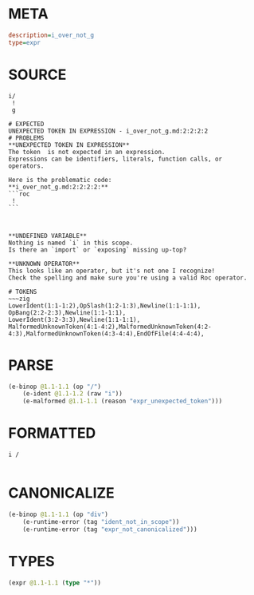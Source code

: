 # META
~~~ini
description=i_over_not_g
type=expr
~~~
# SOURCE
~~~roc
i/
 !
 g
~~~
~~~
# EXPECTED
UNEXPECTED TOKEN IN EXPRESSION - i_over_not_g.md:2:2:2:2
# PROBLEMS
**UNEXPECTED TOKEN IN EXPRESSION**
The token  is not expected in an expression.
Expressions can be identifiers, literals, function calls, or operators.

Here is the problematic code:
**i_over_not_g.md:2:2:2:2:**
```roc
 !
```
 


**UNDEFINED VARIABLE**
Nothing is named `i` in this scope.
Is there an `import` or `exposing` missing up-top?

**UNKNOWN OPERATOR**
This looks like an operator, but it's not one I recognize!
Check the spelling and make sure you're using a valid Roc operator.

# TOKENS
~~~zig
LowerIdent(1:1-1:2),OpSlash(1:2-1:3),Newline(1:1-1:1),
OpBang(2:2-2:3),Newline(1:1-1:1),
LowerIdent(3:2-3:3),Newline(1:1-1:1),
MalformedUnknownToken(4:1-4:2),MalformedUnknownToken(4:2-4:3),MalformedUnknownToken(4:3-4:4),EndOfFile(4:4-4:4),
~~~
# PARSE
~~~clojure
(e-binop @1.1-1.1 (op "/")
	(e-ident @1.1-1.2 (raw "i"))
	(e-malformed @1.1-1.1 (reason "expr_unexpected_token")))
~~~
# FORMATTED
~~~roc
i /
	
~~~
# CANONICALIZE
~~~clojure
(e-binop @1.1-1.1 (op "div")
	(e-runtime-error (tag "ident_not_in_scope"))
	(e-runtime-error (tag "expr_not_canonicalized")))
~~~
# TYPES
~~~clojure
(expr @1.1-1.1 (type "*"))
~~~
